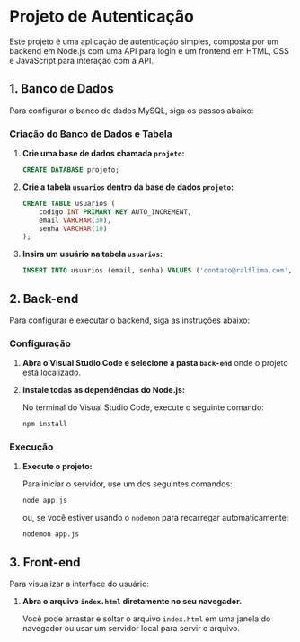 # Projeto de Autenticação

Este projeto é uma aplicação de autenticação simples, composta por um backend em Node.js com uma API para login e um frontend em HTML, CSS e JavaScript para interação com a API.

## 1. Banco de Dados

Para configurar o banco de dados MySQL, siga os passos abaixo:

### Criação do Banco de Dados e Tabela

1. **Crie uma base de dados chamada `projeto`:**

    ```sql
    CREATE DATABASE projeto;
    ```

2. **Crie a tabela `usuarios` dentro da base de dados `projeto`:**

    ```sql
    CREATE TABLE usuarios (
        codigo INT PRIMARY KEY AUTO_INCREMENT,
        email VARCHAR(30),
        senha VARCHAR(10)
    );
    ```

3. **Insira um usuário na tabela `usuarios`:**

    ```sql
    INSERT INTO usuarios (email, senha) VALUES ('contato@ralflima.com', '123');
    ```

## 2. Back-end

Para configurar e executar o backend, siga as instruções abaixo:

### Configuração

1. **Abra o Visual Studio Code e selecione a pasta `back-end`** onde o projeto está localizado.

2. **Instale todas as dependências do Node.js:**

    No terminal do Visual Studio Code, execute o seguinte comando:

    ```bash
    npm install
    ```

### Execução

1. **Execute o projeto:**

    Para iniciar o servidor, use um dos seguintes comandos:

    ```bash
    node app.js
    ```

    ou, se você estiver usando o `nodemon` para recarregar automaticamente:

    ```bash
    nodemon app.js
    ```

## 3. Front-end

Para visualizar a interface do usuário:

1. **Abra o arquivo `index.html` diretamente no seu navegador.**

    Você pode arrastar e soltar o arquivo `index.html` em uma janela do navegador ou usar um servidor local para servir o arquivo.